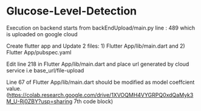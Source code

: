 # Glucose-Level-Detection

Execution on backend starts from backEndUpload/main.py line : 489 which is uploaded on google cloud

Create flutter app and Update 2 files: 1) Flutter App/lib/main.dart and 2) Flutter App/pubspec.yaml

Edit line 218 in Flutter App/lib/main.dart and place url generated by cloud service i.e base_url/file-upload

Line 67 of Flutter App/lib/main.dart should be modified as model coeffcient value.(https://colab.research.google.com/drive/1XVOQMH4VYGRPQ0xdQaMyk3M_U-Rj0ZBY?usp=sharing  7th code block)

